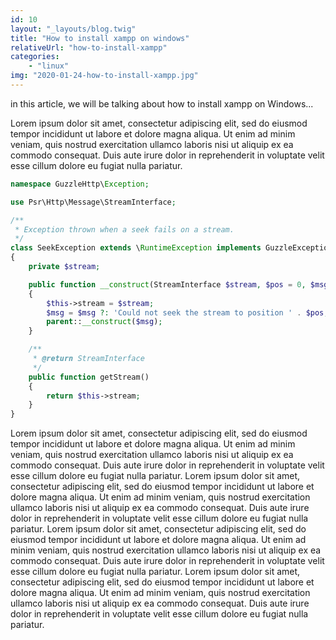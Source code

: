 ```yaml
---
id: 10
layout: "_layouts/blog.twig"
title: "How to install xampp on windows"
relativeUrl: "how-to-install-xampp"
categories: 
    - "linux"
img: "2020-01-24-how-to-install-xampp.jpg"
---
```


in this article, we will be talking about how to install xampp on Windows...

Lorem ipsum dolor sit amet, consectetur adipiscing elit, sed do eiusmod tempor incididunt ut labore et dolore magna aliqua. Ut enim ad minim veniam, quis nostrud exercitation ullamco laboris nisi ut aliquip ex ea commodo consequat. Duis aute irure dolor in reprehenderit in voluptate velit esse cillum dolore eu fugiat nulla pariatur.

```php
namespace GuzzleHttp\Exception;

use Psr\Http\Message\StreamInterface;

/**
 * Exception thrown when a seek fails on a stream.
 */
class SeekException extends \RuntimeException implements GuzzleException
{
    private $stream;

    public function __construct(StreamInterface $stream, $pos = 0, $msg = '')
    {
        $this->stream = $stream;
        $msg = $msg ?: 'Could not seek the stream to position ' . $pos;
        parent::__construct($msg);
    }

    /**
     * @return StreamInterface
     */
    public function getStream()
    {
        return $this->stream;
    }
}
```
Lorem ipsum dolor sit amet, consectetur adipiscing elit, sed do eiusmod tempor incididunt ut labore et dolore magna aliqua. Ut enim ad minim veniam, quis nostrud exercitation ullamco laboris nisi ut aliquip ex ea commodo consequat. Duis aute irure dolor in reprehenderit in voluptate velit esse cillum dolore eu fugiat nulla pariatur.
Lorem ipsum dolor sit amet, consectetur adipiscing elit, sed do eiusmod tempor incididunt ut labore et dolore magna aliqua. Ut enim ad minim veniam, quis nostrud exercitation ullamco laboris nisi ut aliquip ex ea commodo consequat. Duis aute irure dolor in reprehenderit in voluptate velit esse cillum dolore eu fugiat nulla pariatur.
Lorem ipsum dolor sit amet, consectetur adipiscing elit, sed do eiusmod tempor incididunt ut labore et dolore magna aliqua. Ut enim ad minim veniam, quis nostrud exercitation ullamco laboris nisi ut aliquip ex ea commodo consequat. Duis aute irure dolor in reprehenderit in voluptate velit esse cillum dolore eu fugiat nulla pariatur.
Lorem ipsum dolor sit amet, consectetur adipiscing elit, sed do eiusmod tempor incididunt ut labore et dolore magna aliqua. Ut enim ad minim veniam, quis nostrud exercitation ullamco laboris nisi ut aliquip ex ea commodo consequat. Duis aute irure dolor in reprehenderit in voluptate velit esse cillum dolore eu fugiat nulla pariatur.